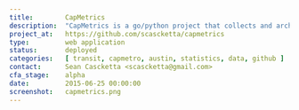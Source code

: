 ```yaml
---
title:        CapMetrics
description:  "CapMetrics is a go/python project that collects and archives all of CapMetro's realtime vehicle positions on GitHub. This allows you to do fancy analysis, like https://github.com/scascketta/capmetrics."
project_at:   https://github.com/scascketta/capmetrics
type:         web application
status:       deployed
categories:   [ transit, capmetro, austin, statistics, data, github ]
contact:      Sean Cascketta <scascketta@gmail.com>
cfa_stage:    alpha
date:         2015-06-25 00:00:00
screenshot:   capmetrics.png
---
```

